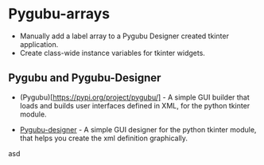 # Pygubu-arrays

* Manually add a label array to a Pygubu Designer created tkinter application. 
* Create class-wide instance variables for tkinter widgets.

## Pygubu and Pygubu-Designer 

* (Pygubu)[https://pypi.org/project/pygubu/] - A simple GUI builder that loads and builds user interfaces defined in XML, for the python tkinter module.

* [Pygubu-designer](https://pypi.org/project/pygubu-designer/]) - A simple GUI designer for the python tkinter module, that helps you create the xml definition graphically.

asd



